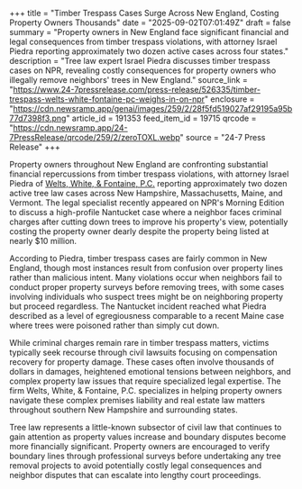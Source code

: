 +++
title = "Timber Trespass Cases Surge Across New England, Costing Property Owners Thousands"
date = "2025-09-02T07:01:49Z"
draft = false
summary = "Property owners in New England face significant financial and legal consequences from timber trespass violations, with attorney Israel Piedra reporting approximately two dozen active cases across four states."
description = "Tree law expert Israel Piedra discusses timber trespass cases on NPR, revealing costly consequences for property owners who illegally remove neighbors' trees in New England."
source_link = "https://www.24-7pressrelease.com/press-release/526335/timber-trespass-welts-white-fontaine-pc-weighs-in-on-npr"
enclosure = "https://cdn.newsramp.app/genai/images/259/2/28f5fd519027af29195a95b77d7398f3.png"
article_id = 191353
feed_item_id = 19715
qrcode = "https://cdn.newsramp.app/24-7PressRelease/qrcode/259/2/zeroTOXL.webp"
source = "24-7 Press Release"
+++

<p>Property owners throughout New England are confronting substantial financial repercussions from timber trespass violations, with attorney Israel Piedra of <a href="https://www.wwflaw.com" rel="nofollow" target="_blank">Welts, White, & Fontaine, P.C.</a> reporting approximately two dozen active tree law cases across New Hampshire, Massachusetts, Maine, and Vermont. The legal specialist recently appeared on NPR's Morning Edition to discuss a high-profile Nantucket case where a neighbor faces criminal charges after cutting down trees to improve his property's view, potentially costing the property owner dearly despite the property being listed at nearly $10 million.</p><p>According to Piedra, timber trespass cases are fairly common in New England, though most instances result from confusion over property lines rather than malicious intent. Many violations occur when neighbors fail to conduct proper property surveys before removing trees, with some cases involving individuals who suspect trees might be on neighboring property but proceed regardless. The Nantucket incident reached what Piedra described as a level of egregiousness comparable to a recent Maine case where trees were poisoned rather than simply cut down.</p><p>While criminal charges remain rare in timber trespass matters, victims typically seek recourse through civil lawsuits focusing on compensation recovery for property damage. These cases often involve thousands of dollars in damages, heightened emotional tensions between neighbors, and complex property law issues that require specialized legal expertise. The firm Welts, White, & Fontaine, P.C. specializes in helping property owners navigate these complex premises liability and real estate law matters throughout southern New Hampshire and surrounding states.</p><p>Tree law represents a little-known subsector of civil law that continues to gain attention as property values increase and boundary disputes become more financially significant. Property owners are encouraged to verify boundary lines through professional surveys before undertaking any tree removal projects to avoid potentially costly legal consequences and neighbor disputes that can escalate into lengthy court proceedings.</p>